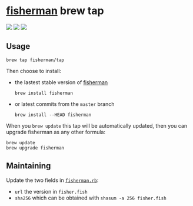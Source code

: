[fisherman]: https://github.com/fisherman/fisherman

# [fisherman] brew tap

[![](https://img.shields.io/badge/fisherman-2.7.9-blue.svg)](https://github.com/fisherman/fisherman/releases)
[![](https://img.shields.io/badge/license-MIT-blue.svg)](https://tldrlegal.com/license/mit-license)
[![](https://fisherman-wharf.herokuapp.com/badge.svg)](https://fisherman-wharf.herokuapp.com)

## Usage

```shell
brew tap fisherman/tap
```

Then choose to install:

* the lastest stable version of [fisherman]

  ```
  brew install fisherman
  ```

* or latest commits from the `master` branch

  ```
  brew install --HEAD fisherman
  ```

When you `brew update` this tap will be automatically updated, then you can upgrade fisherman as any other formula:

```shell
brew update
brew upgrade fisherman
```

## Maintaining

Update the two fields in [`fisherman.rb`](./fisherman.rb#L5-L6):

- `url` the version in `fisher.fish`
- `sha256` which can be obtained with `shasum -a 256 fisher.fish`
